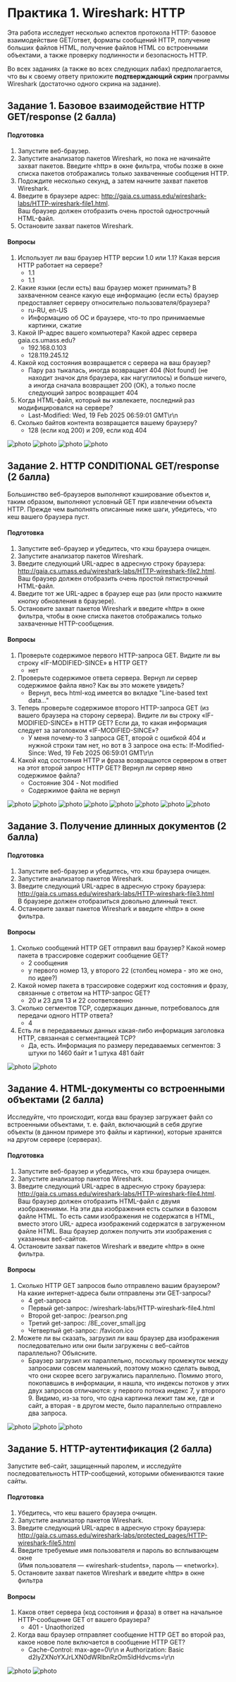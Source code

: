 # Практика 1. Wireshark: HTTP
Эта работа исследует несколько аспектов протокола HTTP: базовое взаимодействие GET/ответ,
форматы сообщений HTTP, получение больших файлов HTML, получение файлов HTML со
встроенными объектами, а также проверку подлинности и безопасность HTTP.

Во всех заданиях (а также во всех следующих лабах) предполагается, что вы к своему ответу 
приложите **подтверждающий скрин** программы Wireshark (достаточно одного скрина на задание).

## Задание 1. Базовое взаимодействие HTTP GET/response (2 балла)

#### Подготовка
1. Запустите веб-браузер.
2. Запустите анализатор пакетов Wireshark, но пока не начинайте захват пакетов. Введите
   «http» в окне фильтра, чтобы позже в окне списка пакетов отображались только захваченные сообщения HTTP.
3. Подождите несколько секунд, а затем начните захват пакетов Wireshark.
4. Введите в браузере адрес: http://gaia.cs.umass.edu/wireshark-labs/HTTP-wireshark-file1.html.  
   Ваш браузер должен отобразить очень простой однострочный HTML-файл.
5. Остановите захват пакетов Wireshark.

#### Вопросы
1. Использует ли ваш браузер HTTP версии 1.0 или 1.1? Какая версия HTTP работает на
   сервере?
   - 1.1
   - 1.1
2. Какие языки (если есть) ваш браузер может принимать? В захваченном сеансе какую еще
   информацию (если есть) браузер предоставляет серверу относительно пользователя/браузера?
   - ru-RU, en-US
   - Информацию об ОС и браузере, что-то про принимаемые картинки, сжатие
3. Какой IP-адрес вашего компьютера? Какой адрес сервера gaia.cs.umass.edu?
   - 192.168.0.103
   - 128.119.245.12
4. Какой код состояния возвращается с сервера на ваш браузер?
   - Пару раз тыкалась, иногда возвращает 404 (Not found) (не находит значок для браузера, как нагуглилось) и больше ничего, а иногда сначала возвращает 200 (OK), а только после следующий запрос возвращает 404
5. Когда HTML-файл, который вы извлекаете, последний раз модифицировался на сервере?
   - Last-Modified: Wed, 19 Feb 2025 06:59:01 GMT\r\n
6. Сколько байтов контента возвращается вашему браузеру?
   - 128 (если код 200) и 209, если код 404

![photo](ph1.png)
![photo](ph2.png)
![photo](ph3.png)
![photo](ph4.png)


## Задание 2. HTTP CONDITIONAL GET/response (2 балла)
Большинство веб-браузеров выполняют кэширование объектов и, таким образом, выполняют
условный GET при извлечении объекта HTTP. Прежде чем выполнять описанные ниже шаги, 
убедитесь, что кеш вашего браузера пуст.

#### Подготовка
1. Запустите веб-браузер и убедитесь, что кэш браузера очищен.
2. Запустите анализатор пакетов Wireshark.
3. Введите следующий URL-адрес в адресную строку браузера:
   http://gaia.cs.umass.edu/wireshark-labs/HTTP-wireshark-file2.html.  
   Ваш браузер должен отобразить очень простой пятистрочный HTML-файл.
4. Введите тот же URL-адрес в браузер еще раз (или просто нажмите кнопку обновления в
   браузере).
5. Остановите захват пакетов Wireshark и введите «http» в окне фильтра, чтобы в окне списка
   пакетов отображались только захваченные HTTP-сообщения.

#### Вопросы
1. Проверьте содержимое первого HTTP-запроса GET. Видите ли вы строку «IF-MODIFIED-SINCE» в HTTP GET?
   - нет
2. Проверьте содержимое ответа сервера. Вернул ли сервер содержимое файла явно? Как вы
   это можете увидеть?
   - Вернул, весь html-код имеется во вкладке "Line-based text data..."
3. Теперь проверьте содержимое второго HTTP-запроса GET (из вашего браузера на сторону
   сервера). Видите ли вы строку «IF-MODIFIED-SINCE» в HTTP GET? Если да, то какая
   информация следует за заголовком «IF-MODIFIED-SINCE»?
   - У меня почему-то 3 запроса GET, второй с ошибкой 404 и нужной строки там нет, но вот в 3 запросе она есть: If-Modified-Since: Wed, 19 Feb 2025 06:59:01 GMT\r\n
4. Какой код состояния HTTP и фраза возвращаются сервером в ответ на этот второй запрос
   HTTP GET? Вернул ли сервер явно содержимое файла?
   - Состояние 304 - Not modified
   - Содержимое файла не вернул

![photo](ph5.png)
![photo](ph6.png)
![photo](ph7.png)
![photo](ph8.png)
![photo](ph9.png)
![photo](ph10.png)
![photo](ph11.png)
![photo](ph12.png)

## Задание 3. Получение длинных документов (2 балла)

#### Подготовка
1. Запустите веб-браузер и убедитесь, что кэш браузера очищен.
2. Запустите анализатор пакетов Wireshark.
3. Введите следующий URL-адрес в адресную строку браузера:
   http://gaia.cs.umass.edu/wireshark-labs/HTTP-wireshark-file3.html  
   В браузере должен отобразиться довольно длинный текст.
4. Остановите захват пакетов Wireshark и введите «http» в окне фильтра.

#### Вопросы
1. Сколько сообщений HTTP GET отправил ваш браузер? Какой номер пакета в трассировке
   содержит сообщение GET?
   - 2 сообщения
   - у первого номер 13, у второго 22 (столбец номера - это же оно, по идее?)
2. Какой номер пакета в трассировке содержит код состояния и фразу, связанные с ответом
   на HTTP-запрос GET?
   - 20 и 23 для 13 и 22 соответсвенно
3. Сколько сегментов TCP, содержащих данные, потребовалось для передачи одного HTTP ответа?
   - 4
4. Есть ли в передаваемых данных какая-либо информация заголовка HTTP, связанная с
   сегментацией TCP?
   - Да, есть. Информация по размеру передаваемых сегментов: 3 штуки по 1460 байт и 1 штука 481 байт

![photo](ph13.png)
![photo](ph14.png)

## Задание 4. HTML-документы со встроенными объектами (2 балла)
Исследуйте, что происходит, когда ваш браузер загружает файл со встроенными объектами, т. е. файл, 
включающий в себя другие объекты (в данном примере это файлы и картинки),
которые хранятся на другом сервере (серверах).

#### Подготовка
1. Запустите веб-браузер и убедитесь, что кэш браузера очищен.
2. Запустите анализатор пакетов Wireshark.
3. Введите следующий URL-адрес в адресную строку браузера:
   http://gaia.cs.umass.edu/wireshark-labs/HTTP-wireshark-file4.html.  
   Ваш браузер должен отобразить HTML-файл с двумя изображениями. На эти два изображения есть ссылки в
   базовом файле HTML. То есть сами изображения не содержатся в HTML, вместо этого URL-
   адреса изображений содержатся в загруженном файле HTML. Ваш браузер должен
   получить эти изображения с указанных веб-сайтов.
4. Остановите захват пакетов Wireshark и введите «http» в окне фильтра.

#### Вопросы
1. Сколько HTTP GET запросов было отправлено вашим браузером? На какие интернет-адреса были отправлены эти GET-запросы?
   - 4 get-запроса
   - Первый get-запрос: /wireshark-labs/HTTP-wireshark-file4.html
   - Второй get-запрос: /pearson.png
   - Третий get-запрос: /8E_cover_small.jpg
   - Четвертый get-запрос: /favicon.ico
2. Можете ли вы сказать, загрузил ли ваш браузер два изображения последовательно или
   они были загружены с веб-сайтов параллельно? Объясните.
   - Браузер загрузил их параллельно, поскольку промежуток между запросами совсем маленький, поэтому можно сделать вывод, что они скорее всего загружались параллельно. Помимо этого, покопавшись в информации, я нашла, что индексы потоков у этих двух запросов отличаются: у первого потока индекс 7, у второго 9. Видимо, из-за того, что одна картинка лежит там же, где и сайт, а вторая - в другом месте, было параллельно отправлено два запроса.

![photo](ph15.png)
![photo](ph16.png)
![photo](ph17.png)

## Задание 5. HTTP-аутентификация (2 балла)
Запустите веб-сайт, защищенный паролем, и исследуйте последовательность HTTP-сообщений, которыми обмениваются такие сайты.

#### Подготовка
1. Убедитесь, что кеш вашего браузера очищен.
2. Запустите анализатор пакетов Wireshark.
3. Введите следующий URL-адрес в адресную строку браузера:
   http://gaia.cs.umass.edu/wireshark-labs/protected_pages/HTTP-wireshark-file5.html
4. Введите требуемые имя пользователя и пароль во всплывающем окне  
   (Имя пользователя — «wireshark-students», пароль — «network»).
5. Остановите захват пакетов Wireshark и введите «http» в окне фильтра

#### Вопросы
1. Каков ответ сервера (код состояния и фраза) в ответ на начальное HTTP-сообщение GET от вашего браузера?
   - 401 - Unaothorized
2. Когда ваш браузер отправляет сообщение HTTP GET во второй раз, какое новое поле включается в сообщение HTTP GET?
   - Cache-Control: max-age=0\r\n и Authorization: Basic d2lyZXNoYXJrLXN0dWRlbnRzOm5ldHdvcms=\r\n

![photo](ph18.png)
![photo](ph19.png)
